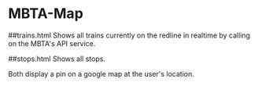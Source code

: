 # MBTA-Map

##trains.html
Shows all trains currently on the redline in realtime by calling on the MBTA's API service.

##stops.html
Shows all stops.

Both display a pin on a google map at the user's location.

